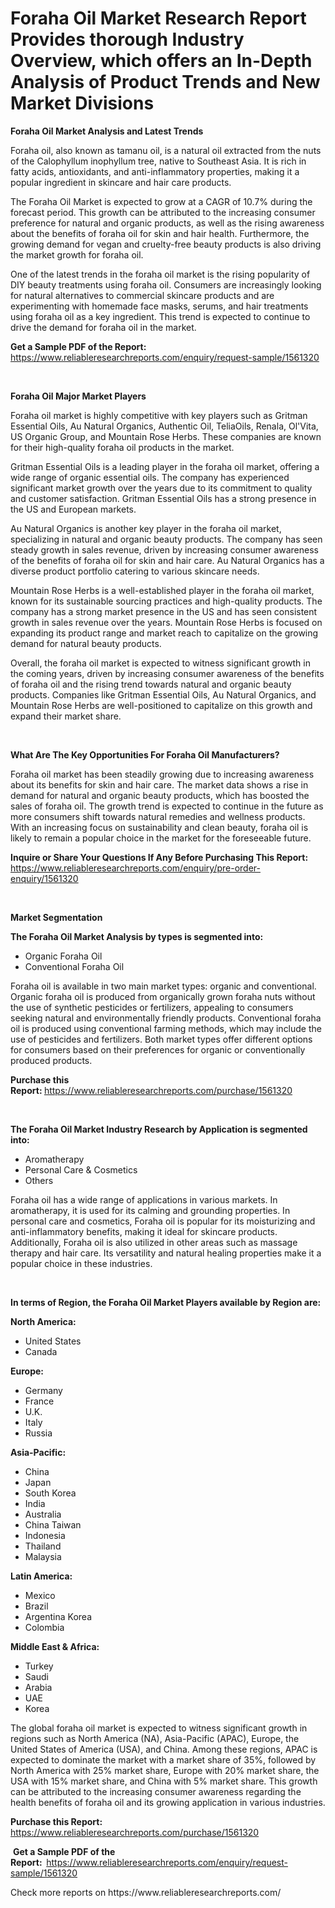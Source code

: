 <p><h1>Foraha Oil Market Research Report Provides thorough Industry Overview, which offers an In-Depth Analysis of Product Trends and New Market Divisions</h1></p><p><strong>Foraha Oil Market Analysis and Latest Trends</strong></p>
<p><p>Foraha oil, also known as tamanu oil, is a natural oil extracted from the nuts of the Calophyllum inophyllum tree, native to Southeast Asia. It is rich in fatty acids, antioxidants, and anti-inflammatory properties, making it a popular ingredient in skincare and hair care products.</p><p>The Foraha Oil Market is expected to grow at a CAGR of 10.7% during the forecast period. This growth can be attributed to the increasing consumer preference for natural and organic products, as well as the rising awareness about the benefits of foraha oil for skin and hair health. Furthermore, the growing demand for vegan and cruelty-free beauty products is also driving the market growth for foraha oil.</p><p>One of the latest trends in the foraha oil market is the rising popularity of DIY beauty treatments using foraha oil. Consumers are increasingly looking for natural alternatives to commercial skincare products and are experimenting with homemade face masks, serums, and hair treatments using foraha oil as a key ingredient. This trend is expected to continue to drive the demand for foraha oil in the market.</p></p>
<p><strong>Get a Sample PDF of the Report:&nbsp;</strong> <a href="https://www.reliableresearchreports.com/enquiry/request-sample/1561320">https://www.reliableresearchreports.com/enquiry/request-sample/1561320</a></p>
<p>&nbsp;</p>
<p><strong>Foraha Oil Major Market Players</strong></p>
<p><p>Foraha oil market is highly competitive with key players such as Gritman Essential Oils, Au Natural Organics, Authentic Oil, TeliaOils, Renala, Ol'Vita, US Organic Group, and Mountain Rose Herbs. These companies are known for their high-quality foraha oil products in the market.</p><p>Gritman Essential Oils is a leading player in the foraha oil market, offering a wide range of organic essential oils. The company has experienced significant market growth over the years due to its commitment to quality and customer satisfaction. Gritman Essential Oils has a strong presence in the US and European markets.</p><p>Au Natural Organics is another key player in the foraha oil market, specializing in natural and organic beauty products. The company has seen steady growth in sales revenue, driven by increasing consumer awareness of the benefits of foraha oil for skin and hair care. Au Natural Organics has a diverse product portfolio catering to various skincare needs.</p><p>Mountain Rose Herbs is a well-established player in the foraha oil market, known for its sustainable sourcing practices and high-quality products. The company has a strong market presence in the US and has seen consistent growth in sales revenue over the years. Mountain Rose Herbs is focused on expanding its product range and market reach to capitalize on the growing demand for natural beauty products.</p><p>Overall, the foraha oil market is expected to witness significant growth in the coming years, driven by increasing consumer awareness of the benefits of foraha oil and the rising trend towards natural and organic beauty products. Companies like Gritman Essential Oils, Au Natural Organics, and Mountain Rose Herbs are well-positioned to capitalize on this growth and expand their market share.</p></p>
<p>&nbsp;</p>
<p><strong>What Are The Key Opportunities For Foraha Oil Manufacturers?</strong></p>
<p><p>Foraha oil market has been steadily growing due to increasing awareness about its benefits for skin and hair care. The market data shows a rise in demand for natural and organic beauty products, which has boosted the sales of foraha oil. The growth trend is expected to continue in the future as more consumers shift towards natural remedies and wellness products. With an increasing focus on sustainability and clean beauty, foraha oil is likely to remain a popular choice in the market for the foreseeable future.</p></p>
<p><strong>Inquire or Share Your Questions If Any Before Purchasing This Report:</strong> <a href="https://www.reliableresearchreports.com/enquiry/pre-order-enquiry/1561320">https://www.reliableresearchreports.com/enquiry/pre-order-enquiry/1561320</a></p>
<p>&nbsp;</p>
<p><strong>Market Segmentation</strong></p>
<p><strong>The Foraha Oil Market Analysis by types is segmented into:</strong></p>
<p><ul><li>Organic Foraha Oil</li><li>Conventional Foraha Oil</li></ul></p>
<p><p>Foraha oil is available in two main market types: organic and conventional. Organic foraha oil is produced from organically grown foraha nuts without the use of synthetic pesticides or fertilizers, appealing to consumers seeking natural and environmentally friendly products. Conventional foraha oil is produced using conventional farming methods, which may include the use of pesticides and fertilizers. Both market types offer different options for consumers based on their preferences for organic or conventionally produced products.</p></p>
<p><strong>Purchase this Report:&nbsp;</strong><a href="https://www.reliableresearchreports.com/purchase/1561320">https://www.reliableresearchreports.com/purchase/1561320</a></p>
<p>&nbsp;</p>
<p><strong>The Foraha Oil Market Industry Research by Application is segmented into:</strong></p>
<p><ul><li>Aromatherapy</li><li>Personal Care & Cosmetics</li><li>Others</li></ul></p>
<p><p>Foraha oil has a wide range of applications in various markets. In aromatherapy, it is used for its calming and grounding properties. In personal care and cosmetics, Foraha oil is popular for its moisturizing and anti-inflammatory benefits, making it ideal for skincare products. Additionally, Foraha oil is also utilized in other areas such as massage therapy and hair care. Its versatility and natural healing properties make it a popular choice in these industries.</p></p>
<p>&nbsp;</p>
<p><strong>In terms of Region, the Foraha Oil Market Players available by Region are:</strong></p>
<p>
    <p> <strong> North America: </strong>
        <ul>
            <li>United States</li>
            <li>Canada</li>
        </ul>
        </p> 
    <p> <strong> Europe: </strong>
        <ul>
            <li>Germany</li>
            <li>France</li>
            <li>U.K.</li>
            <li>Italy</li>
            <li>Russia</li>
        </ul>
        </p> 
    <p> <strong> Asia-Pacific: </strong>
        <ul>
            <li>China</li>
            <li>Japan</li>
            <li>South Korea</li>
            <li>India</li>
            <li>Australia</li>
            <li>China Taiwan</li>
            <li>Indonesia</li>
            <li>Thailand</li>
            <li>Malaysia</li>
        </ul>
        </p> 
    <p> <strong> Latin America: </strong>
        <ul>
            <li>Mexico</li>
            <li>Brazil</li>
            <li>Argentina Korea</li>
            <li>Colombia</li>
        </ul>
        </p> 
    <p> <strong> Middle East & Africa: </strong>
        <ul>
            <li>Turkey</li>
            <li>Saudi</li>
            <li>Arabia</li>
            <li>UAE</li>
            <li>Korea</li>
        </ul>
    </p>
    </p>
<p><p>The global foraha oil market is expected to witness significant growth in regions such as North America (NA), Asia-Pacific (APAC), Europe, the United States of America (USA), and China. Among these regions, APAC is expected to dominate the market with a market share of 35%, followed by North America with 25% market share, Europe with 20% market share, the USA with 15% market share, and China with 5% market share. This growth can be attributed to the increasing consumer awareness regarding the health benefits of foraha oil and its growing application in various industries.</p></p>
<p><strong>Purchase this Report: </strong><a href="https://www.reliableresearchreports.com/purchase/1561320">https://www.reliableresearchreports.com/purchase/1561320</a></p>
<p>&nbsp;<strong>Get a Sample PDF of the Report:&nbsp;&nbsp;</strong><a href="https://www.reliableresearchreports.com/enquiry/request-sample/1561320">https://www.reliableresearchreports.com/enquiry/request-sample/1561320</a></p>
<p><strong></strong></p>
<p>Check more reports on https://www.reliableresearchreports.com/</p>